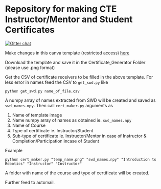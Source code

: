 # Repository for making CTE Instructor/Mentor and Student Certificates

[![Gitter chat](https://badges.gitter.im/scraping_cte.svg)](https://gitter.im/CTE-Auto-Certificate/community)


Make changes in this canva template (restricted access) [here](https://www.canva.com/design/DAC4FS6sjqk/Rqw4umv6xb8fYy7ey1dazg/view?utm_content=DAC4FS6sjqk&utm_campaign=designshare&utm_medium=link&utm_source=sharebutton)

Download the template and save it in the Certificate_Generator Folder (please use .png format)


Get the CSV of certificate receivers to be filled in the above template. For less error in names feed the CSV to `get_swd.py` like

`python get_swd.py name_of_file.csv`

A numpy array of names extracted from SWD will be created and saved as `swd_names.npy`. Then call `cert_maker.py` arguments as

1. Name of template image
2. Name numpy array of names as obtained ie. `swd_names.npy`
3. Name of Course
4. Type of certificate ie. Instructor/Student
5. Sub-type of certificate ie. Instructor/Mentor in case of Instructor & Completion/Participation incase of Student

Example

`python cert_maker.py "temp_name.png" "swd_names.npy" "Introduction to Robotics" "Instructor" "Instructor"`

A folder with name of the course and type of certificate will be created.

Further feed to automail.
